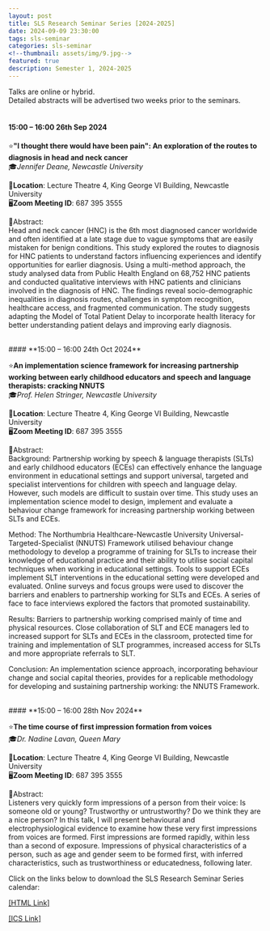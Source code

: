 ```yaml
---
layout: post
title: SLS Research Seminar Series [2024-2025]
date: 2024-09-09 23:30:00
tags: sls-seminar
categories: sls-seminar
<!--thumbnail: assets/img/9.jpg-->
featured: true
description: Semester 1, 2024-2025
---
```


Talks are online or hybrid.     
Detailed abstracts will be advertised two weeks prior to the seminars.  
<br>


#### **15:00 – 16:00 26th Sep 2024**

⭐**"I thought there would have been pain": An exploration of the routes to diagnosis in head and neck cancer**  
🎓*Jennifer Deane, Newcastle University*  

📍**Location**: Lecture Theatre 4, King George VI Building, Newcastle University  
🖥️**Zoom Meeting ID**: 687 395 3555  
  
📃Abstract:  
Head and neck cancer (HNC) is the 6th most diagnosed cancer worldwide and often identified at a late stage due to vague symptoms that are easily mistaken for benign conditions. This study explored the routes to diagnosis for HNC patients to understand factors influencing experiences and identify opportunities for earlier diagnosis. Using a multi-method approach, the study analysed data from Public Health England on 68,752 HNC patients and conducted qualitative interviews with HNC patients and clinicians involved in the diagnosis of HNC. The findings reveal socio-demographic inequalities in diagnosis routes, challenges in symptom recognition, healthcare access, and fragmented communication. The study suggests adapting the Model of Total Patient Delay to incorporate health literacy for better understanding patient delays and improving early diagnosis.

<br>
#### **15:00 – 16:00 24th Oct 2024**

⭐**An implementation science framework for increasing partnership working between early childhood educators and speech and language therapists: cracking NNUTS**    
🎓*Prof. Helen Stringer, Newcastle University*   

📍**Location**: Lecture Theatre 4, King George VI Building, Newcastle University  
🖥️**Zoom Meeting ID**: 687 395 3555  
  
📃Abstract:     
Background: Partnership working by speech & language therapists (SLTs) and early childhood educators (ECEs) can effectively enhance the language environment in educational settings and support universal, targeted and specialist interventions for children with speech and language delay. However, such models are difficult to sustain over time. This study uses an implementation science model to design, implement and evaluate a behaviour change framework for increasing partnership working between SLTs and ECEs.

Method: The Northumbria Healthcare-Newcastle University Universal-Targeted-Specialist (NNUTS) Framework utilised behaviour change methodology to develop a programme of training for SLTs to increase their knowledge of educational practice and their ability to utilise social capital techniques when working in educational settings. Tools to support ECEs implement SLT interventions in the educational setting were developed and evaluated. Online surveys and focus groups were used to discover the barriers and enablers to partnership working for SLTs and ECEs. A series of face to face interviews explored the factors that promoted sustainability.

Results: Barriers to partnership working comprised mainly of time and physical resources. Close collaboration of SLT and ECE managers led to increased support for SLTs and ECEs in the classroom, protected time for training and implementation of SLT programmes, increased access for SLTs and more appropriate referrals to SLT.

Conclusion: An implementation science approach, incorporating behaviour change and social capital theories, provides for a replicable methodology for developing and sustaining partnership working: the NNUTS Framework.

<br>
#### **15:00 – 16:00 28th Nov 2024**  

⭐**The time course of first impression formation from voices**  
🎓*Dr. Nadine Lavan, Queen Mary*  

📍**Location**: Lecture Theatre 4, King George VI Building, Newcastle University  
🖥️**Zoom Meeting ID**: 687 395 3555  
  
📃Abstract:  
Listeners very quickly form impressions of a person from their voice: Is someone old or young? Trustworthy or untrustworthy? Do we think they are a nice person? In this talk, I will present behavioural and electrophysiological evidence to examine how these very first impressions from voices are formed. First impressions are formed rapidly, within less than a second of  exposure. Impressions of physical characteristics of a person, such as age and gender seem to be formed first, with inferred characteristics, such as trustworthiness or educatedness, following later.

Click on the links below to download the SLS Research Seminar Series calendar:

[[HTML Link]](https://outlook.office365.com/owa/calendar/a89f2c1f2f8842e4b7ad4822fd3a2a35@newcastle.ac.uk/1731cdc254764d1aadcc03a0c790f5537115630542228634465/calendar.html)

[[ICS Link]](https://outlook.office365.com/owa/calendar/a89f2c1f2f8842e4b7ad4822fd3a2a35@newcastle.ac.uk/1731cdc254764d1aadcc03a0c790f5537115630542228634465/calendar.ics)